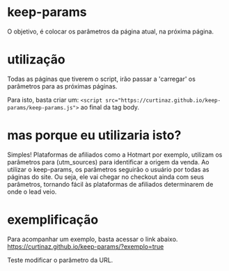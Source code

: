 # keep-params
O objetivo, é colocar os parâmetros da página atual, na próxima página.

# utilização
Todas as páginas que tiverem o script, irão passar a 'carregar' os parâmetros para as próximas páginas.

Para isto, basta criar um: 
```<script src="https://curtinaz.github.io/keep-params/keep-params.js">``` 
ao final da tag body.

# mas porque eu utilizaria isto?
Simples! Plataformas de afiliados como a Hotmart por exemplo, utilizam os parâmetros para (utm_sources) para identificar a origem da venda.
Ao utilizar o keep-params, os parâmetros seguirão o usuário por todas as páginas do site. Ou seja, ele vai chegar no checkout ainda com seus parâmetros, tornando fácil às plataformas de afiliados determinarem de onde o lead veio.

# exemplificação
Para acompanhar um exemplo, basta acessar o link abaixo.
https://curtinaz.github.io/keep-params/?exemplo=true

Teste modificar o parâmetro da URL.
